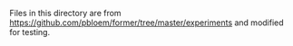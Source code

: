 Files in this directory are from https://github.com/pbloem/former/tree/master/experiments and modified for testing.

